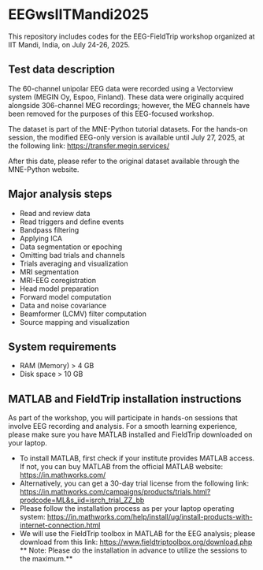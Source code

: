# EEGwsIITMandi2025
This repository includes codes for the EEG-FieldTrip workshop organized at IIT Mandi, India, on July 24-26, 2025.

Test data description
---
The 60-channel unipolar EEG data were recorded using a Vectorview system (MEGIN Oy, Espoo, Finland). These data were originally acquired alongside 306-channel MEG recordings; however, the MEG channels have been removed for the purposes of this EEG-focused workshop.

The dataset is part of the MNE-Python tutorial datasets.
For the hands-on session, the modified EEG-only version is available until July 27, 2025, at the following link:
https://transfer.megin.services/

After this date, please refer to the original dataset available through the MNE-Python website.

Major analysis steps
---
* Read and review data
* Read triggers and define events
* Bandpass filtering
* Applying ICA
* Data segmentation or epoching
* Omitting bad trials and channels 
* Trials averaging and visualization
* MRI segmentation
* MRI-EEG coregistration
* Head model preparation
* Forward model computation
* Data and noise covariance
* Beamformer (LCMV) filter computation
* Source mapping and visualization

System requirements
---
* RAM (Memory) > 4 GB
* Disk space > 10 GB

MATLAB and FieldTrip installation instructions
---
As part of the workshop, you will participate in hands-on sessions that involve EEG recording and analysis. For a smooth learning experience, please make sure you have MATLAB installed and FieldTrip downloaded on your laptop. 
* To install MATLAB, first check if your institute provides MATLAB access. If not, you can buy MATLAB from the official MATLAB website: https://in.mathworks.com/
* Alternatively, you can get a 30-day trial license from the following link: https://in.mathworks.com/campaigns/products/trials.html?prodcode=ML&s_iid=isrch_trial_ZZ_bb 
* Please follow the installation process as per your laptop operating system: 
https://in.mathworks.com/help/install/ug/install-products-with-internet-connection.html 
* We will use the FieldTrip toolbox in MATLAB for the EEG analysis; please download from this link: https://www.fieldtriptoolbox.org/download.php
** Note: Please do the installation in advance to utilize the sessions to the maximum.**

 